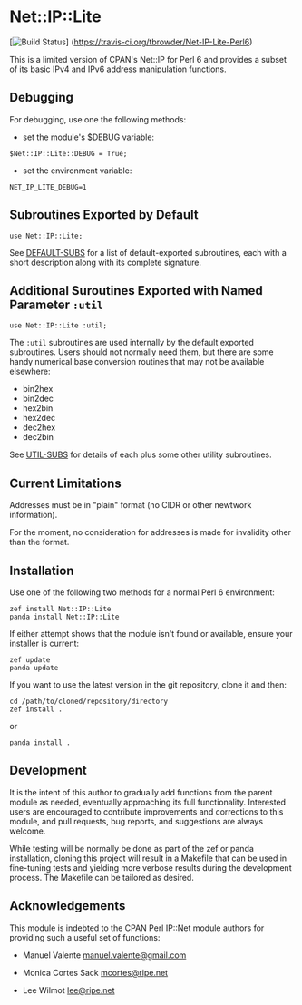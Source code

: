 # Net::IP::Lite

[![Build Status](https://travis-ci.org/tbrowder/Net-IP-Lite-Perl6.svg?branch=master)]
  (https://travis-ci.org/tbrowder/Net-IP-Lite-Perl6)

This is a limited version of CPAN's Net::IP for Perl 6 and provides a
subset of its basic IPv4 and IPv6 address manipulation functions.

## Debugging

For debugging, use one the following methods:

- set the module's $DEBUG variable:

```Perl6
$Net::IP::Lite::DEBUG = True;
```

- set the environment variable:

```Perl6
NET_IP_LITE_DEBUG=1
```

## Subroutines Exported by Default

```Perl6
use Net::IP::Lite;
```

See
[DEFAULT-SUBS](https://github.com/tbrowder/Net-IP-Lite-Perl6/blob/master/DEFAULT-SUBS.md)
for a list of default-exported subroutines, each with a short
description along with its complete signature.

## Additional Suroutines Exported with Named Parameter `:util`

```Perl6
use Net::IP::Lite :util;
```

The `:util` subroutines are used internally by the default exported
subroutines. Users should not normally need them, but there are some
handy numerical base conversion routines that may not be available elsewhere:

- bin2hex
- bin2dec
- hex2bin
- hex2dec
- dec2hex
- dec2bin

See [UTIL-SUBS](https://github.com/tbrowder/Net-IP-Lite-Perl6/blob/master/UTIL-SUBS.md)
for details of each plus some other utility subroutines.

## Current Limitations

Addresses must be in "plain" format (no CIDR or other newtwork information).

For the moment, no consideration for addresses is made for invalidity
other than the format.

## Installation

Use one of the following two methods for a normal Perl 6 environment:

```Perl6
zef install Net::IP::Lite
panda install Net::IP::Lite
```

If either attempt shows that the module isn't found or available, ensure your installer is current:

```Perl6
zef update
panda update
```

If you want to use the latest version in the git repository, clone it and then:

```Perl6
cd /path/to/cloned/repository/directory
zef install .
```

or

```Perl6
panda install .
```

## Development

It is the intent of this author to gradually add functions from the
parent module as needed, eventually approaching its full
functionality. Interested users are encouraged to contribute
improvements and corrections to this module, and pull requests, bug
reports, and suggestions are always welcome.

While testing will be normally be done as part of the zef or panda
installation, cloning this project will result in a Makefile that can
be used in fine-tuning tests and yielding more verbose results during
the development process. The Makefile can be tailored as desired.

## Acknowledgements

This module is indebted to the CPAN Perl IP::Net module authors for
providing such a useful set of functions:

- Manuel Valente <manuel.valente@gmail.com>

- Monica Cortes Sack <mcortes@ripe.net>

- Lee Wilmot <lee@ripe.net>
